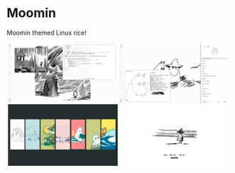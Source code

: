 # Moomin

Moomin themed Linux rice!

<p align="center">
  <img align="center" width="49%" src="https://github.com/mart-mihkel/moomin/blob/master/assets/screenshots/floating.png?raw=true" />
  <img align="center" width="49%" src="https://github.com/mart-mihkel/moomin/blob/master/assets/screenshots/fetch.png?raw=true" />
  <img align="center" width="49%" src="https://github.com/mart-mihkel/moomin/blob/master/assets/screenshots/wallpapers.png?raw=true" />
  <img align="center" width="49%" src="https://github.com/mart-mihkel/moomin/blob/master/assets/screenshots/lock.png?raw=true" />
</p>
